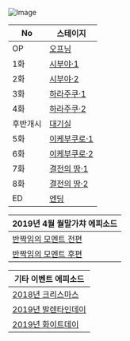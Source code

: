
![Image](https://lucid0418.github.io/mbga_ep/event/1914/img/logo_event.png)

|No|스테이지|
|--|--|
|OP|[오프닝](https://lucid0418.github.io/mbga_ep/event/1914/00)|
|1화|[시부야·1](https://lucid0418.github.io/mbga_ep/event/1914/01)|
|2화|[시부야·2](https://lucid0418.github.io/mbga_ep/event/1914/02)|
|3화|[하라주쿠·1](https://lucid0418.github.io/mbga_ep/event/1914/03)|
|4화|[하라주쿠·2](https://lucid0418.github.io/mbga_ep/event/1914/04)|
|후반개시|[대기실](https://lucid0418.github.io/mbga_ep/event/1914/04_5)|
|5화|[이케부쿠로·1](https://lucid0418.github.io/mbga_ep/event/1914/05)|
|6화|[이케부쿠로·2](#)|
|7화|[결전의 땅·1](#)|
|8화|[결전의 땅·2](#)|
|ED|[엔딩](#)|

|2019년 4월 월말가챠 에피소드|
|--|
|[반짝임의 모멘트 전편](https://lucid0418.github.io/mbga_ep/episode/51078468)|
|[반짝임의 모멘트 후편](https://lucid0418.github.io/mbga_ep/episode/51078469)|

|기타 이벤트 에피소드|
|--|
|[2018년 크리스마스](https://lucid0418.github.io/mbga_ep/etc/2018xmas/101/index1.html)|
|[2019년 발렌타인데이](https://lucid0418.github.io/mbga_ep/etc/2019valentine/101)|
|[2019년 화이트데이](https://lucid0418.github.io/mbga_ep/etc/2019whiteday/101)|